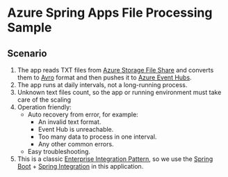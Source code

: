 # Azure Spring Apps File Processing Sample

## Scenario

1. The app reads TXT files from [Azure Storage File Share](https://learn.microsoft.com/en-us/azure/storage/files/storage-files-introduction) and converts them to [Avro](https://avro.apache.org/docs/1.11.1/) format and then pushes it to [Azure Event Hubs](https://learn.microsoft.com/en-us/azure/event-hubs/event-hubs-about).
2. The app runs at daily intervals, not a long-running process.
3. Unknown text files count, so the app or running environment must take care of the scaling
4. Operation friendly:
    - Auto recovery from error, for example:
      - An invalid text format.
      - Event Hub is unreachable.
      - Too many data to process in one interval.
      - Any other common errors.
    - Easy troubleshooting.
5. This is a classic [Enterprise Integration Pattern](http://www.eaipatterns.com/), so we use the [Spring Boot](https://spring.io/projects/spring-boot) + [Spring Integration](https://spring.io/projects/spring-integration) in this application.
